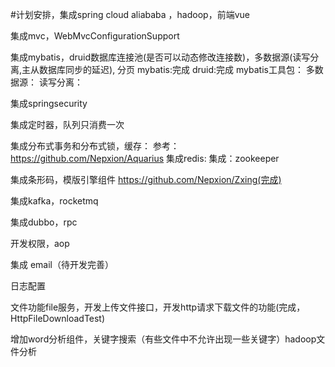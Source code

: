 #计划安排，集成spring cloud aliababa ，hadoop，前端vue

集成mvc，WebMvcConfigurationSupport


集成mybatis，druid数据库连接池(是否可以动态修改连接数)，多数据源(读写分离,主从数据库同步的延迟),
    分页
    mybatis:完成
    druid:完成
    mybatis工具包：
    多数据源：
    读写分离：

集成springsecurity

集成定时器，队列只消费一次

集成分布式事务和分布式锁，缓存：
    参考：https://github.com/Nepxion/Aquarius 
    集成redis:
    集成：zookeeper
    
集成条形码，模版引擎组件 https://github.com/Nepxion/Zxing(完成)

集成kafka，rocketmq

集成dubbo，rpc

开发权限，aop

集成 email（待开发完善）

日志配置

文件功能file服务，开发上传文件接口，开发http请求下载文件的功能(完成，HttpFileDownloadTest)

增加word分析组件，关键字搜索（有些文件中不允许出现一些关键字）hadoop文件分析



